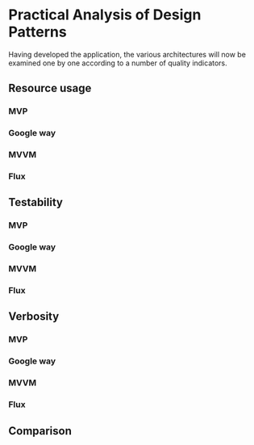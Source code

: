 
# Practical Analysis of Design Patterns

Having developed the application, the various architectures will now be examined one by one according to a number of quality indicators. 

## Resource usage

### MVP

### Google way

### MVVM

### Flux

## Testability

### MVP

### Google way

### MVVM

### Flux

## Verbosity

### MVP

### Google way

### MVVM

### Flux

## Comparison
